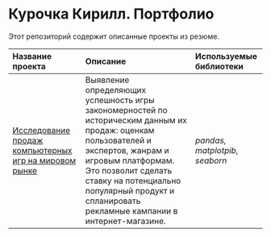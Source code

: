 # Курочка Кирилл. Портфолио

Этот репозиторий содержит описанные проекты из резюме.

| Название проекта | Описание | Используемые библиотеки | 
| :---------------------- | :---------------------- | :---------------------- |
| [Исследование продаж компьютерных игр на мировом рынке](computer_games_sales) | Выявление определяющих успешность игры закономерностей по историческим данным их продаж: оценкам пользователей и экспертов, жанрам и игровым платформам. Это позволит сделать ставку на потенциально популярный продукт и спланировать рекламные кампании в интернет-магазине.| *pandas, matplotpib, seaborn* |
